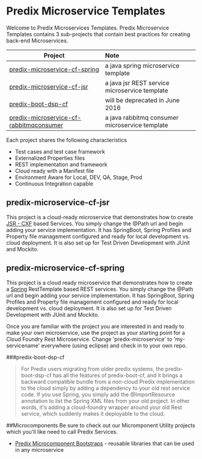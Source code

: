 Predix Microservice Templates
==============

Welcome to Predix Microservices Templates.  Predix Microservice Templates contains 3 sub-projects that contain best practices for creating back-end Microservices. 

| Project |  Note | 
| ------------- | :----- |
| [predix-microservice-cf-spring](https://github.com/PredixDev/predix-microservice-cf-spring) | a java spring microservice template |
| [predix-microservice-cf-jsr](https://github.com/PredixDev/predix-microservice-cf-jsr) | a java jsr REST service microservice template |
| [predix-boot-dsp-cf](https://github.com/PredixDev/predix-microservice-templates) | will be deprecated in June 2016 |
| [predix-microservice-cf-rabbitmqconsumer](https://github.com/PredixDev/rabbitmq-consumer-template.git) | a java rabbitmq consumer microservice template |

Each project shares the following characteristics
* Test cases and test case framework 
* Externalized Properties files
* REST implementation and framework
* Cloud ready with a Manifest file
* Environment Aware for Local, DEV, QA, Stage, Prod
* Continuous Integration capable

## predix-microservice-cf-jsr

This project is a cloud-ready microservice that demonstrates how to create [JSR - CXF](https://cxf.apache.org/) based Services.  You simply change the @Path url and begin adding your service implementation.  It has SpringBoot, Spring Profiles and Property file management configured and ready for local development vs. cloud deployment.  It is also set up for Test Driven Development with JUnit and Mockito.

## predix-microservice-cf-spring

This project is a cloud ready microservice that demonstrates how to create a [Spring](https://spring.io/) RestTemplate based REST services.  You simply change the @Path url and begin adding your service implementation.  It has SpringBoot, Spring Profiles and Property file management configured and ready for local development vs. cloud deployment.  It is also set up for Test Driven Development with JUnit and Mockito.

Once you are familiar with the project you are interested in and ready to make your own microservice, use the project as your starting point for a Cloud Foundry Rest Microservice. Change 'predix-microservice' to 'my-servicename' everywhere (using eclipse) and check in to your own repo.

###predix-boot-dsp-cf
>For Predix users migrating from older predix systems, the predix-boot-dsp-cf has all the features of predix-boot-cf, and it brings a backward compatible bundle from a non-cloud Predix implementation to the cloud simply by adding a dependency to your old rest service code.  If you use Spring, you simply add the @ImportResource annotation to list the Spring XML files from your old project.  In other words, it's adding a cloud-foundry wrapper around your old Rest service, which suddenly makes it deployable to the cloud. 

##Microcomponents
Be sure to check out our Micromponent Utility projects which you'll like need to call Predix Services.

* [Predix Microcomponent Bootstraps](docs/microcomponents.md) - reusable libraries that can be used in any microservice

